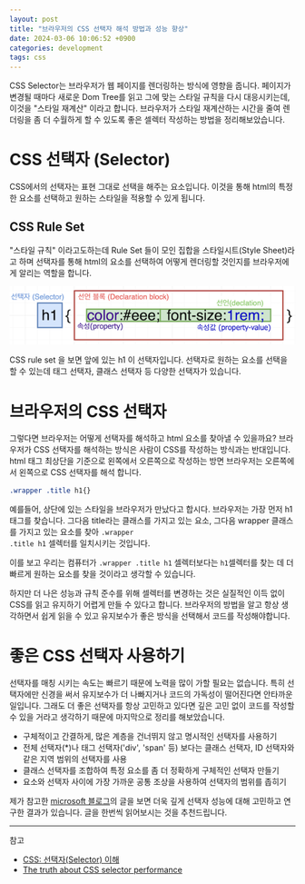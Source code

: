 ```yaml
---
layout: post
title: "브라우저의 CSS 선택자 해석 방법과 성능 향상"
date: 2024-03-06 10:06:52 +0900
categories: development
tags: css
---
```


CSS Selector는 브라우저가 웹 페이지를 렌더링하는 방식에 영향을 줍니다. 페이지가 변경될 때마다 새로운 Dom Tree를 읽고 그에 맞는 스타일 규칙을 다시 대응시키는데, 이것을 "스타일 재계산" 이라고 합니다. 브라우저가 스타일 재계산하는 시간을 줄여 렌더링을 좀 더 수월하게 할 수 있도록 좋은 셀렉터 작성하는 방법을 정리해보았습니다.


# CSS 선택자 (Selector)
CSS에서의 선택자는 표현 그대로 선택을 해주는 요소입니다. 이것을 통해 html의 특정한 요소를 선택하고 원하는 스타일을 적용할 수 있게 됩니다.
## CSS Rule Set
"스타일 규칙" 이라고도하는데 Rule Set 들이 모인 집합을 스타일시트(Style Sheet)라고 하며 선택자를 통해 html의 요소를 선택하여 어떻게 렌더링할 것인지를 브라우저에게 알리는 역할을 합니다.

![CSS rule set](/assets/images/2024-03-06/01.png)

CSS rule set 을 보면 앞에 있는 h1 이 선택자입니다. 선택자로 원하는 요소를 선택을 할 수 있는데 태그 선택자, 클래스 선택자 등 다양한 선택자가 있습니다.

# 브라우저의 CSS 선택자
그렇다면 브라우저는 어떻게 선택자를 해석하고 html 요소를 찾아낼 수 있을까요? 브라우저가 CSS 선택자를 해석하는 방식은 사람이 CSS를 작성하는 방식과는 반대입니다. html 태그 최상단을 기준으로 왼쪽에서 오른쪽으로 작성하는 방면 브라우저는 오른쪽에서 왼쪽으로 CSS 선택자를 해석 합니다. 
```CSS
.wrapper .title h1{}
```
예를들어, 상단에 있는 스타일을 브라우저가 만났다고 합시다. 브라우저는 가장 먼저 h1 태그를 찾습니다. 그다음 title라는 클래스를 가지고 있는 요소, 그다음 wrapper 클래스를 가지고 있는 요소를 찾아 <code>.wrapper .title h1</code> 셀렉터를 일치시키는 것입니다.

이를 보고 우리는 컴퓨터가 <code>.wrapper .title h1</code> 셀렉터보다는 <code>h1</code>셀렉터를 찾는 데 더 빠르게 원하는 요소를 찾을 것이라고 생각할 수 있습니다.

하지만 더 나은 성능과 규칙 준수를 위해 셀렉터를 변경하는 것은 실질적인 이득 없이 CSS를 읽고 유지하기 어렵게 만들 수 있다고 합니다. 브라우저의 방법을 알고 항상 생각하면서 쉽게 읽을 수 있고 유지보수가 좋은 방식을 선택해서 코드를 작성해야합니다.

# 좋은 CSS 선택자 사용하기

선택자를 매칭 시키는 속도는 빠르기 때문에 노력을 많이 가할 필요는 없습니다. 특히 선택자에만 신경을 써서 유지보수가 더 나빠지거나 코드의 가독성이 떨어진다면 안타까운 일입니다. 그래도 더 좋은 선택자를 항상 고민하고 있다면 깊은 고민 없이 코드를 작성할 수 있을 거라고 생각하기 때문에 마지막으로 정리를 해보았습니다.

- 구체적이고 간결하게, 많은 계층을 건너뛰지 않고 명시적인 선택자를 사용하기
- 전체 선택자(*)나 태그 선택자('div', 'span' 등) 보다는 클래스 선택자, ID 선택자와 같은 지역 범위의 선택자를 사용
- 클래스 선택자를 조합하여 특정 요소를 좀 더 정확하게 구체적인 선택자 만들기
- 요소와 선택자 사이에 가장 가까운 공통 조상을 사용하여 선택자의 범위를 좁히기


제가 참고한 [microsoft 블로그](https://blogs.windows.com/msedgedev/2023/01/17/the-truth-about-CSS-selector-performance/?ck_subscriber_id=1833874137)의 글을 보면 더욱 깊게 선택자 성능에 대해 고민하고 연구한 결과가 있습니다. 글을 한번씩 읽어보시는 것을 추천드립니다.

---
참고

- [CSS: 선택자(Selector) 이해](https://www.nextree.co.kr/p8468/)
- [The truth about CSS selector performance](https://blogs.windows.com/msedgedev/2023/01/17/the-truth-about-CSS-selector-performance/?ck_subscriber_id=1833874137)